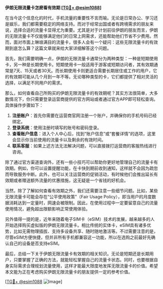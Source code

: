 **伊朗无限流量卡怎麽看有效期 [[TG💪+ @esim1088](https://t.me/s/esim1088)]**

在当今这个信息化的时代，手机流量的重要性不言而喻。无论是日常办公、学习还是娱乐，我们都需要稳定的网络支持。而对于经常出国或者有跨境需求的朋友来说，选择合适的流量卡显得尤为重要。尤其是对于计划前往伊朗的朋友而言，伊朗的无限流量卡不仅能够满足他们的日常上网需求，还能帮助他们节省不少费用。然而，面对市面上琳琅满目的流量卡，很多人会有一个疑问：这些无限流量卡的有效期到底怎么算？这篇文章就来给大家详细解答这个问题。

首先，我们需要明确一点，伊朗的无限流量卡通常分为两种类型：一种是短期使用卡，另一种是长期使用卡。短期使用卡一般适用于游客或短期访问者，其有效期通常是7天、15天或者30天。而长期使用卡则更适合需要长期居住或工作的用户，它的有效期可能从几个月到一年不等。无论哪种类型的卡，它们都提供了相对灵活的选择，以满足不同用户的需求。

那么，如何查看自己所购买的伊朗无限流量卡的有效期呢？其实方法很简单，大多数情况下，你只需要登录运营商提供的官方网站或者通过官方APP即可轻松查询。具体操作步骤如下：

1. **注册账户**：首先你需要在运营商官网注册一个账户，并确保你的手机号码已经绑定。
2. **登录系统**：使用注册时填写的账号和密码登录。
3. **查看账户信息**：进入个人中心后，找到“账户信息”或“套餐详情”的选项，这里会显示你当前使用的流量卡以及剩余的有效时间。
4. **联系客服**：如果上述方法无法解决问题，可以直接拨打运营商的客服热线进行咨询。

除了通过官方渠道查询外，还有一些小技巧可以帮助你更好地管理自己的流量卡有效期。例如，你可以设置提醒功能，在卡快到期前收到通知，这样就不会因为疏忽而导致服务中断。此外，也可以关注运营商的促销活动，有时候他们会推出延长有效期或者赠送额外流量的优惠措施，这无疑是一个省钱的好机会。

当然，除了了解如何查看有效期之外，我们还需要注意一些细节问题。比如，某些无限流量卡可能会存在“公平使用政策”（Fair Usage Policy），即当用户的月度数据消耗达到一定量时，网速会被限制。因此，在使用过程中一定要留意自己的流量使用情况，避免超出限额影响正常使用体验。

另外值得一提的是，近年来随着电子SIM卡（eSIM）技术的发展，越来越多的人开始选择购买虚拟版的伊朗无限流量卡。相比传统的实体卡，eSIM具有诸多优势，比如无需物理插拔、支持多设备共享、随时随地激活等。不过需要注意的是，尽管eSIM方便快捷，但并非所有手机都兼容这一功能，所以在选购之前最好先确认自己的设备是否支持eSIM。

最后，总结一下关于伊朗无限流量卡有效期的相关知识。无论是短期还是长期用户，只要掌握了正确的方法，就能轻松掌握自己的流量卡状态。同时，也要根据自身实际需求合理规划流量使用，这样才能最大限度地发挥无限流量卡的价值。希望本文能为正在考虑购买伊朗无限流量卡的朋友提供一定的参考价值。

[[TG💪+ @esim1088](https://t.me/s/esim1088) ![Image](https://i.postimg.cc/4NQfJmqS/Snipaste-2025-05-13-00-14-12.png)]